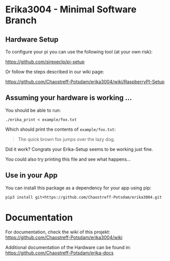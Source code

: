 # Erika3004 - Minimal Software Branch

## Hardware Setup

To configure your pi you can use the following tool (at your own risk):

https://github.com/sirexeclp/pi-setup

Or follow the steps described in our wiki page:

https://github.com/Chaostreff-Potsdam/erika3004/wiki/RaspberryPI-Setup


## Assuming your hardware is working ...

You should be able to run:

```
./erika_print < example/fox.txt
```

Which should print the contents of `example/fox.txt`:

> The quick brown fox jumps over the lazy dog.

Did it work?
Congrats your Erika-Setup seems to be working just fine.

You could also try printing this file and see what happens...

## Use in your App

You can install this package as a dependency for your app using pip:

```
pip3 install git+https://github.com/Chaostreff-Potsdam/erika3004.git
```

# Documentation

For documentation, check the wiki of this projekt:
https://github.com/Chaostreff-Potsdam/erika3004/wiki

Additional documentation of the Hardware can be found in:
https://github.com/Chaostreff-Potsdam/erika-docs


